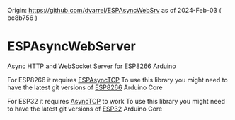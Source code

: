 Origin: https://github.com/dvarrel/ESPAsyncWebSrv as of 2024-Feb-03 ( bc8b756 )

# ESPAsyncWebServer 

Async HTTP and WebSocket Server for ESP8266 Arduino

For ESP8266 it requires [ESPAsyncTCP](https://github.com/dvarrel/ESPAsyncTCP)
To use this library you might need to have the latest git versions of [ESP8266](https://github.com/esp8266/Arduino) Arduino Core

For ESP32 it requires [AsyncTCP](https://github.com/dvarrel/AsyncTCP) to work
To use this library you might need to have the latest git versions of [ESP32](https://github.com/espressif/arduino-esp32) Arduino Core

